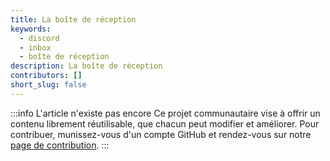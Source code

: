 ```yaml
---
title: La boîte de réception
keywords:
  - discord
  - inbox
  - boîte de réception
description: La boîte de réception
contributors: []
short_slug: false
---
```


:::info L'article n'existe pas encore
Ce projet communautaire vise à offrir un contenu librement réutilisable, que chacun peut modifier et améliorer.
Pour contribuer, munissez-vous d'un compte GitHub et rendez-vous sur notre [page de contribution](/wiki/contribuer).
:::
